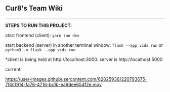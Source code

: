 ## Cur8's Team Wiki

-------
**STEPS TO RUN THIS PROJECT**:

start frontend (client): 
`yarn run dev`

start backend (server) in another terminal window: 
`flask --app vids run`
or 
`python3 -m flask --app vids run`

*client is being held at http://localhost:3000. server is http://localhost:5000

current:

https://user-images.githubusercontent.com/62825936/220793675-7f4c1914-fa76-4716-bc1b-ea9dee654f2e.mov

